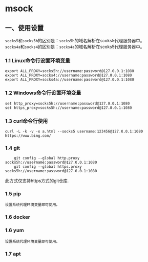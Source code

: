 # msock

## 一、使用设置

```socks5```和```socks5h```的区别是：```socks5h```的域名解析在scoks5代理服务器中。
```socks4a```和```socks4```的区别是：```socks4a```的域名解析在scoks5代理服务器中。

### 1.1 Linux命令行设置环境变量

```
export ALL_PROXY=socks5h://username:password@127.0.0.1:1080
export ALL_PROXY=socks4://username:password@127.0.0.1:1080
export ALL_PROXY=socks4a://username:password@127.0.0.1:1080
```

### 1.2 Windows命令行设置环境变量
```
set http_proxy=socks5h://username:password@127.0.0.1:1080
set https_proxy=socks5h://username:password@127.0.0.1:1080
```

### 1.3 curl命令行使用
```
curl -L -k -v -o a.html --socks5 username:123456@127.0.0.1:1080 https://www.bing.com/
```

### 1.4 git
```
    git config --global http.proxy socks5h://username:password@127.0.0.1:1080
    git config --global https.proxy socks5h://username:password@127.0.0.1:1080
```
此方式仅支持https方式的git仓库.

### 1.5 pip
    
    设置系统代理环境变量即可使用。

### 1.6 docker

### 1.6 yum

    设置系统代理环境变量即可使用。

### 1.7 apt
    